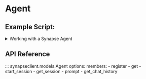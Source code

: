 # Agent

## Example Script:

<details class="quote">
  <summary>Working with a Synapse Agent</summary>

```python
{!docs/scripts/object_orientated_programming_poc/oop_poc_agent.py!}
```
</details>

## API Reference

::: synapseclient.models.Agent
    options:
        members:
        - register
        - get
        - start_session
        - get_session
        - prompt
        - get_chat_history
